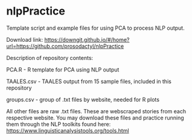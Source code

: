 # nlpPractice

Template script and example files for using PCA to process NLP output. 

Download link: https://downgit.github.io/#/home?url=https://github.com/prosodactyl/nlpPractice

Description of repository contents:

PCA.R - R template for PCA using NLP output

TAALES.csv - TAALES output from 15 sample files, included in this repository

groups.csv - group of .txt files by website, needed for R plots

All other files are raw .txt files. These are webscraped stories from each respective website. You may download these files and practice running them through the NLP toolkits found here: https://www.linguisticanalysistools.org/tools.html
